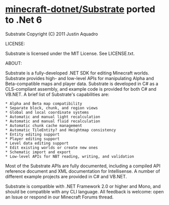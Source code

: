 # [minecraft-dotnet/Substrate](https://github.com/minecraft-dotnet/Substrate)  ported to .Net 6

Substrate
Copyright (C) 2011 Justin Aquadro

LICENSE:
   
Substrate is licensed under the MIT License.  See LICENSE.txt.

ABOUT:

Substrate is a fully-developed .NET SDK for editing Minecraft worlds. Substrate
provides high- and low-level APIs for manipulating Alpha and Beta-compatible 
maps and player data. Substrate is developed in C# as a CLS-compliant assembly,
and example code is provided for both C# and VB.NET. A brief list of 
Substrate's capabilities are:

    * Alpha and Beta map compatibility
    * Separate block, chunk, and region views
    * Global and local coordinate systems
    * Automatic and manual light recalculation
    * Automatic and manual fluid recalculation
    * Automatic chunk cache management
    * Automatic TileEntity? and Heightmap consistency
    * Entity editing support
    * Player editing support
    * Level data editing support
    * Edit existing worlds or create new ones
    * Schematic import and export
    * Low-level APIs for NBT reading, writing, and validation 

Most of the Substrate APIs are fully documented, including a compiled API 
reference document and XML documentation for Intellisense. A number of 
different example projects are provided in C# and VB.NET.

Substrate is compatible with .NET Framework 2.0 or higher and Mono, and should 
be compatible with any CLI language. All feedback is welcome: open an Issue or 
respond in our Minecraft Forums thread. 

